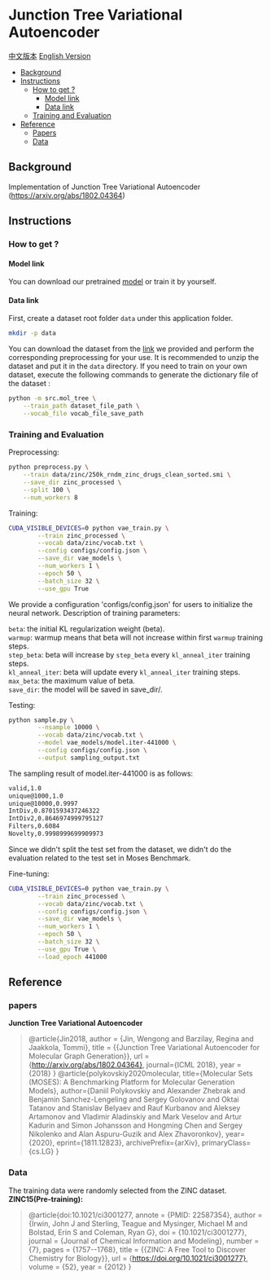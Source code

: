 # Junction Tree Variational Autoencoder

[中文版本](./README_cn.md) [English Version](./README.md)

* [Background](#Background)
* [Instructions](#Instructions)
    * [How to get ?](#How-to-get-?)
        * [Model link](#Model-link)
        * [Data link](#Data-link)
    * [Training and Evaluation](#Training-and-evaluation)
* [Reference](#Reference)
    * [Papers](#Papers)
    * [Data](#Data)

## Background
Implementation of Junction Tree Variational Autoencoder (https://arxiv.org/abs/1802.04364)

## Instructions

### How to get ?

#### Model link
You can download our pretrained [model](https://baidu-nlp.bj.bcebos.com/PaddleHelix/datasets/molecular_generation/vae_models.tgz) or train it by yourself.

#### Data link
First, create a dataset root folder `data` under this application folder.

```bash
mkdir -p data 
```
You can download the dataset from the [link](https://baidu-nlp.bj.bcebos.com/PaddleHelix/datasets/molecular_generation/zinc.tgz) we provided and perform the corresponding preprocessing for your use. It is recommended to unzip the dataset and put it in the `data` directory. 
If you need to train on your own dataset, execute the following commands to generate the dictionary file of the dataset :    

```bash 
python -m src.mol_tree \
    --train_path dataset_file_path \
    --vocab_file vocab_file_save_path
```

### Training and Evaluation
Preprocessing:
```bash 
python preprocess.py \
    --train data/zinc/250k_rndm_zinc_drugs_clean_sorted.smi \
    --save_dir zinc_processed \
    --split 100 \
    --num_workers 8
```


Training:
```bash
CUDA_VISIBLE_DEVICES=0 python vae_train.py \
        --train zinc_processed \
        --vocab data/zinc/vocab.txt \
        --config configs/config.json \
        --save_dir vae_models \
        --num_workers 1 \
        --epoch 50 \
        --batch_size 32 \
        --use_gpu True 
```
We provide a configuration 'configs/config.json' for users to initialize the neural network.
Description of training parameters:

`beta`: the initial KL regularization weight (beta).   
`warmup`: warmup means that beta will not increase within first `warmup` training steps.     
`step_beta`: beta will increase by `step_beta` every `kl_anneal_iter` training steps.    
`kl_anneal_iter`:  beta will update every `kl_anneal_iter` training steps.   
`max_beta`: the maximum value of beta.   
`save_dir`: the model will be saved in save_dir/.   


Testing:
```bash
python sample.py \
        --nsample 10000 \
        --vocab data/zinc/vocab.txt \
        --model vae_models/model.iter-441000 \
        --config configs/config.json \
        --output sampling_output.txt
```
The sampling result of model.iter-441000 is as follows:
```bash
valid,1.0
unique@1000,1.0
unique@10000,0.9997
IntDiv,0.8701593437246322
IntDiv2,0.8646974999795127
Filters,0.6084
Novelty,0.9998999699909973
```
Since we didn't split the test set from the dataset, we didn't do the evaluation related to the test set in Moses Benchmark.

Fine-tuning:
```bash
CUDA_VISIBLE_DEVICES=0 python vae_train.py \
        --train zinc_processed \
        --vocab data/zinc/vocab.txt \
        --config configs/config.json \
        --save_dir vae_models \
        --num_workers 1 \
        --epoch 50 \
        --batch_size 32 \
        --use_gpu True \
        --load_epoch 441000
```


## Reference
### papers
**Junction Tree Variational Autoencoder**
> @article{Jin2018,
  author = {Jin, Wengong and Barzilay, Regina and Jaakkola, Tommi},
  title = {{Junction Tree Variational Autoencoder for Molecular Graph Generation}},
  url = {http://arxiv.org/abs/1802.04364},
  journal={ICML 2018},
  year = {2018}
}
> @article{polykovskiy2020molecular,
      title={Molecular Sets (MOSES): A Benchmarking Platform for Molecular Generation Models}, 
      author={Daniil Polykovskiy and Alexander Zhebrak and Benjamin Sanchez-Lengeling and Sergey Golovanov and Oktai Tatanov and Stanislav Belyaev and Rauf Kurbanov and Aleksey Artamonov and Vladimir Aladinskiy and Mark Veselov and Artur Kadurin and Simon Johansson and Hongming Chen and Sergey Nikolenko and Alan Aspuru-Guzik and Alex Zhavoronkov},
      year={2020},
      eprint={1811.12823},
      archivePrefix={arXiv},
      primaryClass={cs.LG}
}

### Data
The training data  were randomly selected from the ZINC dataset.
**ZINC15(Pre-training):**
> @article{doi:10.1021/ci3001277,
    annote = {PMID: 22587354},
    author = {Irwin, John J and Sterling, Teague and Mysinger, Michael M and Bolstad, Erin S and Coleman, Ryan G},
    doi = {10.1021/ci3001277},
    journal = {Journal of Chemical Information and Modeling},
    number = {7},
    pages = {1757--1768},
    title = {{ZINC: A Free Tool to Discover Chemistry for Biology}},
    url = {https://doi.org/10.1021/ci3001277},
    volume = {52},
    year = {2012}
}

